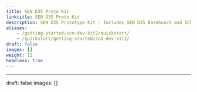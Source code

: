 ```yaml
---
title: SEN D35 Proto Kit
linktitle: SEN D35 Proto Kit
description: SEN D35 Prototype Kit - Includes SEN D35 Baseboard and SCM (also known as Dev Kit2)
aliases:
    - /getting-started/scm-dev-kit2/quickstart/
    - /quickstart/getting-started/scm-dev-kit2/
draft: false
images: []
weight: 12
headless: true
---
```



---
draft: false
images: []
